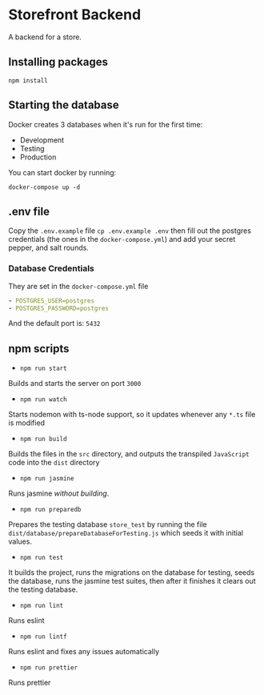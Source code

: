 # Storefront Backend

A backend for a store.

## Installing packages

`npm install`

## Starting the database

Docker creates 3 databases when it's run for the first time:

- Development
- Testing
- Production

You can start docker by running:

`docker-compose up -d`

## .env file

Copy the `.env.example` file `cp .env.example .env` then fill out the postgres credentials (the ones in the `docker-compose.yml`) and add your secret pepper, and salt rounds.

### Database Credentials

They are set in the `docker-compose.yml` file

```yaml
- POSTGRES_USER=postgres
- POSTGRES_PASSWORD=postgres
```

And the default port is: `5432`

## npm scripts

- `npm run start`

Builds and starts the server on port `3000`

- `npm run watch`

Starts nodemon with ts-node support, so it updates whenever any `*.ts` file is modified

- `npm run build`

Builds the files in the `src` directory, and outputs the transpiled `JavaScript` code into the `dist` directory

- `npm run jasmine`

Runs jasmine _without building_.

- `npm run preparedb`

Prepares the testing database `store_test` by running the file `dist/database/prepareDatabaseForTesting.js` which seeds it with initial values.

- `npm run test`

It builds the project, runs the migrations on the database for testing, seeds the database, runs the jasmine test suites, then after it finishes it clears out the testing database.

- `npm run lint`

Runs eslint

- `npm run lintf`

Runs eslint and fixes any issues automatically

- `npm run prettier`

Runs prettier
